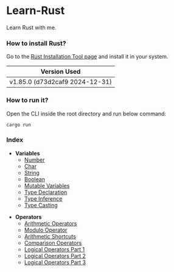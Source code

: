 # Learn-Rust

Learn Rust with me.

### How to install Rust?

Go to the [Rust Installation Tool page](https://www.rust-lang.org/tools/install) and install it in your system.

| Version Used                   |
| ------------------------------ |
| v1.85.0 (d73d2caf9 2024-12-31) |

### How to run it?

Open the CLI inside the root directory and run below command:

```
cargo run
```

### Index

- **Variables**
  - [Number](./src/numbers.rs)
  - [Char](./src/chars.rs)
  - [String](./src/strings.rs)
  - [Boolean](./src/booleans.rs)
  - [Mutable Variables](./src/mut_variables.rs)
  - [Type Declaration](./src/type_declaration.rs)
  - [Type Inference](./src/type_inference.rs)
  - [Type Casting](./src/type_casting.rs)

* **Operators**
  - [Arithmetic Operators](./src/arithmetic_operators.rs)
  - [Modulo Operator](./src/modulo_operator.rs)
  - [Arithmetic Shortcuts](./src/arithmetic_shortcuts.rs)
  - [Comparison Operators](./src/comparison_operators.rs)
  - [Logical Operators Part 1](./src/logical_operators_1.rs)
  - [Logical Operators Part 2](./src/logical_operators_2.rs)
  - [Logical Operators Part 3](./src/logical_operators_3.rs)

